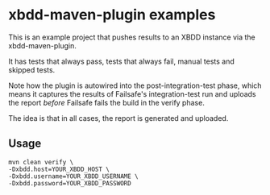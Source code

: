 # xbdd-maven-plugin examples

This is an example project that pushes results to an XBDD instance via the xbdd-maven-plugin.

It has tests that always pass, tests that always fail, manual tests and skipped tests.

Note how the plugin is autowired into the post-integration-test phase, which means it captures the results of Failsafe's integration-test run and uploads the report *before* Failsafe fails the build in the verify phase.

The idea is that in all cases, the report is generated and uploaded.

## Usage

```
mvn clean verify \
-Dxbdd.host=YOUR_XBDD_HOST \
-Dxbdd.username=YOUR_XBDD_USERNAME \
-Dxbdd.password=YOUR_XBDD_PASSWORD
```

